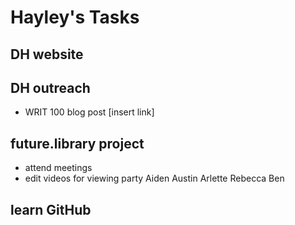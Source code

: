 # Hayley's Tasks

## DH website


## DH outreach
* WRIT 100 blog post [insert link]

## future.library project
* attend meetings
* edit videos for viewing party
    Aiden
    Austin
    Arlette
    Rebecca
    Ben


## learn GitHub

